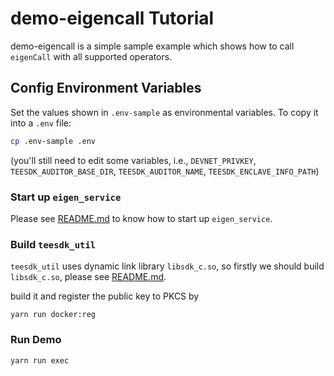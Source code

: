 # demo-eigencall Tutorial

demo-eigencall is a simple sample example which shows how to call `eigenCall` with all supported operators.

## Config Environment Variables

Set the values shown in `.env-sample` as environmental variables. To copy it into a `.env` file:

```bash
cp .env-sample .env
```

(you'll still need to edit some variables, i.e., `DEVNET_PRIVKEY`, `TEESDK_AUDITOR_BASE_DIR`, `TEESDK_AUDITOR_NAME`, `TEESDK_ENCLAVE_INFO_PATH`)

### Start up `eigen_service`

Please see [README.md](https://github.com/ieigen/ieigen/blob/main/l2/eigen_service/README.md) to know how to start up `eigen_service`.

### Build `teesdk_util`

`teesdk_util` uses dynamic link library `libsdk_c.so`, so firstly we should build `libsdk_c.so`, please see [README.md](https://github.com/ieigen/ieigen/blob/main/cc/README.md).

build it and register the public key to PKCS by
```
yarn run docker:reg
```

### Run Demo

```bash
yarn run exec
```
